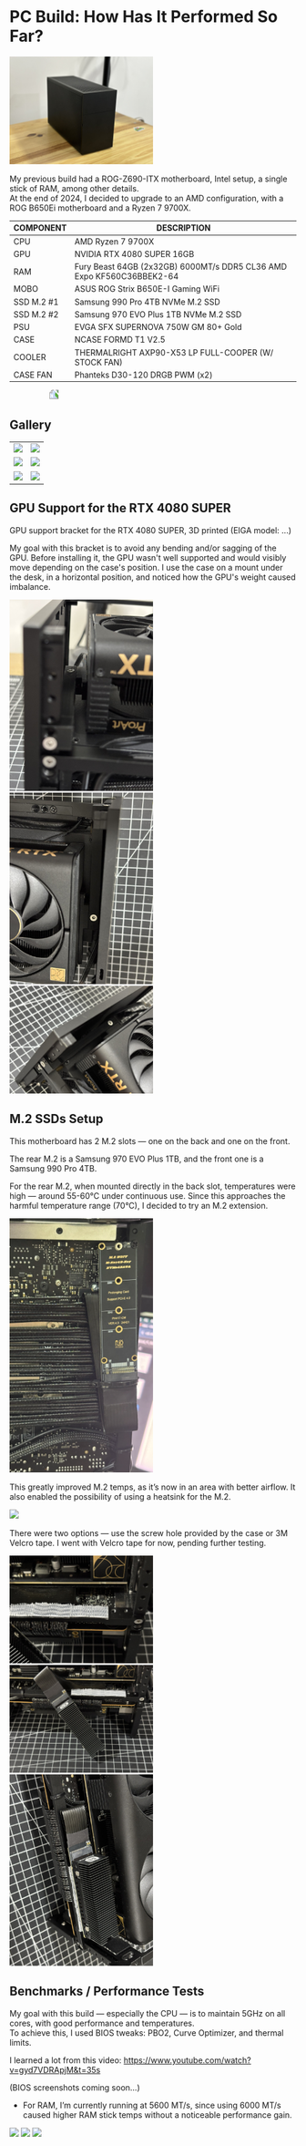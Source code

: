 # PC Build: How Has It Performed So Far?

<img src="assets/black-build-1.JPEG" width="50%" >

My previous build had a ROG-Z690-ITX motherboard, Intel setup, a single stick of RAM, among other details.  
At the end of 2024, I decided to upgrade to an AMD configuration, with a ROG B650Ei motherboard and a Ryzen 7 9700X.

| COMPONENT | DESCRIPTION |
| --- | --- |
| CPU | AMD Ryzen 7 9700X |
| GPU | NVIDIA RTX 4080 SUPER 16GB |
| RAM | Fury Beast 64GB (2x32GB) 6000MT/s DDR5 CL36 AMD Expo KF560C36BBEK2-64 |
| MOBO | ASUS ROG Strix B650E-I Gaming WiFi |
| SSD M.2 #1 | Samsung 990 Pro 4TB NVMe M.2 SSD |
| SSD M.2 #2 | Samsung 970 EVO Plus 1TB NVMe M.2 SSD |
| PSU | EVGA SFX SUPERNOVA 750W GM 80+ Gold |
| CASE | NCASE FORMD T1 V2.5 |
| COOLER | THERMALRIGHT AXP90-X53 LP FULL-COOPER (W/ STOCK FAN) |
| CASE FAN | Phanteks D30-120 DRGB PWM (x2) |

<img src="assets/2025/build-overview-1.JPEG" width="80%" style="transform:rotate(-90deg);margin-left:5em">

## Gallery

<!-- table of images -->
|  |  |
| --- | --- |
| <img src="assets/2025/IMG_4396.JPEG" > | <img src="assets/2025/IMG_4398.JPEG" > |
| <img src="assets/2025/IMG_4413.JPEG" > | <img src="assets/2025/IMG_4400.JPEG" > |
| <img src="assets/2025/IMG_4401.JPEG" > | <img src="assets/2025/IMG_4418.JPEG" > |

## GPU Support for the RTX 4080 SUPER

GPU support bracket for the RTX 4080 SUPER, 3D printed (EIGA model: ...)

My goal with this bracket is to avoid any bending and/or sagging of the GPU. Before installing it, the GPU wasn't well supported and would visibly move depending on the case's position. I use the case on a mount under the desk, in a horizontal position, and noticed how the GPU's weight caused imbalance.

<img src="assets/2025/IMG_4405.JPEG" width="50%" >
<img src="assets/2025/IMG_4404.JPEG" width="50%" >
<img src="assets/2025/IMG_4403.JPEG" width="50%" >

## M.2 SSDs Setup

This motherboard has 2 M.2 slots — one on the back and one on the front.

The rear M.2 is a Samsung 970 EVO Plus 1TB, and the front one is a Samsung 990 Pro 4TB.

For the rear M.2, when mounted directly in the back slot, temperatures were high — around 55-60°C under continuous use. Since this approaches the harmful temperature range (70°C), I decided to try an M.2 extension.

<img src="assets/m2-extension-nodrive-w-screw.png" width="50%">

This greatly improved M.2 temps, as it’s now in an area with better airflow. It also enabled the possibility of using a heatsink for the M.2.

<img src="assets/2025/IMG_4408.JPEG" width="50%" >

There were two options — use the screw hole provided by the case or 3M Velcro tape. I went with Velcro tape for now, pending further testing.

<img src="assets/2025/IMG_4411.JPEG" width="50%" >
<img src="assets/2025/IMG_4410.JPEG" width="50%" >
<img src="assets/2025/IMG_4406.JPEG" width="50%" >

## Benchmarks / Performance Tests

My goal with this build — especially the CPU — is to maintain 5GHz on all cores, with good performance and temperatures.  
To achieve this, I used BIOS tweaks: PBO2, Curve Optimizer, and thermal limits.

I learned a lot from this video: https://www.youtube.com/watch?v=gyd7VDRApjM&t=35s

(BIOS screenshots coming soon...)

- For RAM, I’m currently running at 5600 MT/s, since using 6000 MT/s caused higher RAM stick temps without a noticeable performance gain.

<img src="assets/2025/IMG_4423.JPEG" width="50%" >
<img src="assets/2025/IMG_4426.JPEG" width="50%" >
<img src="assets/2025/IMG_4429.JPEG" width="50%" >
